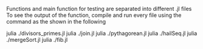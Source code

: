 Functions and main function for testing are separated into different .jl files
To see the output of the function, compile and run every file using the command as the shown in the following

julia ./divisors_primes.jl
julia ./join.jl
julia ./pythagorean.jl
julia ./hailSeq.jl
julia ./mergeSort.jl
julia ./fib.jl
